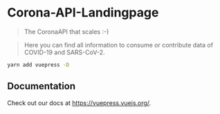 # Corona-API-Landingpage

> The CoronaAPI that scales :-) 

> Here you can find all information to consume or contribute data of COVID-19 and SARS-CoV-2.

```bash
yarn add vuepress -D
```

## Documentation

Check out our docs at https://vuepress.vuejs.org/.
